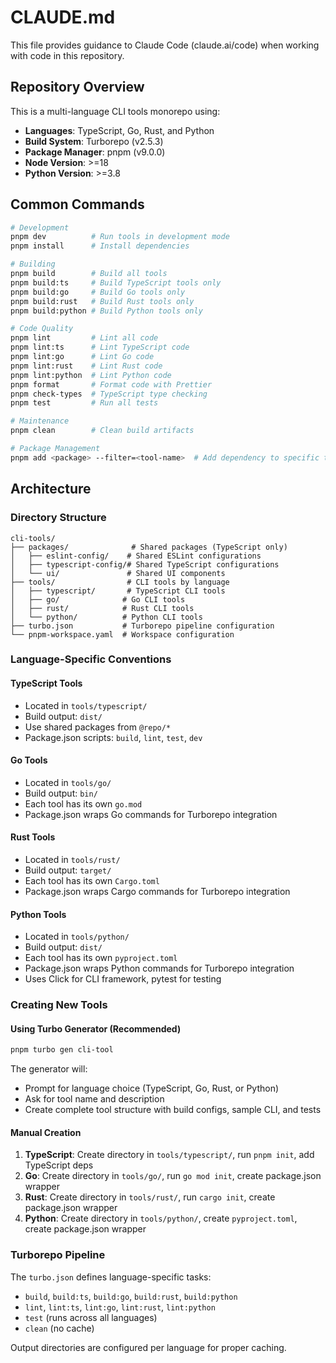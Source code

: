 # CLAUDE.md

This file provides guidance to Claude Code (claude.ai/code) when working with code in this repository.

## Repository Overview

This is a multi-language CLI tools monorepo using:
- **Languages**: TypeScript, Go, Rust, and Python
- **Build System**: Turborepo (v2.5.3)
- **Package Manager**: pnpm (v9.0.0)
- **Node Version**: >=18
- **Python Version**: >=3.8

## Common Commands

```bash
# Development
pnpm dev          # Run tools in development mode
pnpm install      # Install dependencies

# Building
pnpm build        # Build all tools
pnpm build:ts     # Build TypeScript tools only
pnpm build:go     # Build Go tools only
pnpm build:rust   # Build Rust tools only
pnpm build:python # Build Python tools only

# Code Quality
pnpm lint         # Lint all code
pnpm lint:ts      # Lint TypeScript code
pnpm lint:go      # Lint Go code
pnpm lint:rust    # Lint Rust code
pnpm lint:python  # Lint Python code
pnpm format       # Format code with Prettier
pnpm check-types  # TypeScript type checking
pnpm test         # Run all tests

# Maintenance
pnpm clean        # Clean build artifacts

# Package Management
pnpm add <package> --filter=<tool-name>  # Add dependency to specific tool
```

## Architecture

### Directory Structure
```
cli-tools/
├── packages/              # Shared packages (TypeScript only)
│   ├── eslint-config/    # Shared ESLint configurations
│   ├── typescript-config/# Shared TypeScript configurations
│   └── ui/               # Shared UI components
├── tools/                # CLI tools by language
│   ├── typescript/       # TypeScript CLI tools
│   ├── go/              # Go CLI tools
│   ├── rust/            # Rust CLI tools
│   └── python/          # Python CLI tools
├── turbo.json           # Turborepo pipeline configuration
└── pnpm-workspace.yaml  # Workspace configuration
```

### Language-Specific Conventions

#### TypeScript Tools
- Located in `tools/typescript/`
- Build output: `dist/`
- Use shared packages from `@repo/*`
- Package.json scripts: `build`, `lint`, `test`, `dev`

#### Go Tools
- Located in `tools/go/`
- Build output: `bin/`
- Each tool has its own `go.mod`
- Package.json wraps Go commands for Turborepo integration

#### Rust Tools
- Located in `tools/rust/`
- Build output: `target/`
- Each tool has its own `Cargo.toml`
- Package.json wraps Cargo commands for Turborepo integration

#### Python Tools
- Located in `tools/python/`
- Build output: `dist/`
- Each tool has its own `pyproject.toml`
- Package.json wraps Python commands for Turborepo integration
- Uses Click for CLI framework, pytest for testing

### Creating New Tools

#### Using Turbo Generator (Recommended)
```bash
pnpm turbo gen cli-tool
```

The generator will:
- Prompt for language choice (TypeScript, Go, Rust, or Python)
- Ask for tool name and description
- Create complete tool structure with build configs, sample CLI, and tests

#### Manual Creation
1. **TypeScript**: Create directory in `tools/typescript/`, run `pnpm init`, add TypeScript deps
2. **Go**: Create directory in `tools/go/`, run `go mod init`, create package.json wrapper
3. **Rust**: Create directory in `tools/rust/`, run `cargo init`, create package.json wrapper
4. **Python**: Create directory in `tools/python/`, create `pyproject.toml`, create package.json wrapper

### Turborepo Pipeline

The `turbo.json` defines language-specific tasks:
- `build`, `build:ts`, `build:go`, `build:rust`, `build:python`
- `lint`, `lint:ts`, `lint:go`, `lint:rust`, `lint:python`
- `test` (runs across all languages)
- `clean` (no cache)

Output directories are configured per language for proper caching.